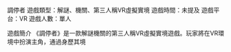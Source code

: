 調停者
遊戲類型：解謎、機關、第三人稱VR虛擬實境
遊戲時間：未提及
遊戲平台：VR
遊戲人數：單人

遊戲簡介
《調停者》是一款解謎機關的第三人稱VR虛擬實境遊戲。玩家將在VR環境中扮演主角，通過身歷其境

